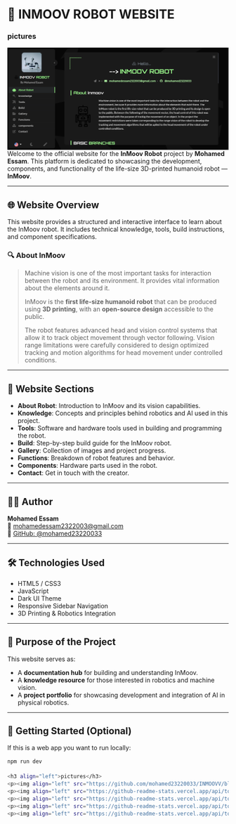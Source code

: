 # 🤖 INMOOV ROBOT WEBSITE
<h3 align="left">pictures</h3>
<p><img align="left" src="https://github.com/mohamed23220033/INMOOVV/blob/main/Capture.PNG" alt="mohamed23220033" /></p>

Welcome to the official website for the **InMoov Robot** project by **Mohamed Essam**. This platform is dedicated to showcasing the development, components, and functionality of the life-size 3D-printed humanoid robot — **InMoov**.

---

## 🌐 Website Overview

This website provides a structured and interactive interface to learn about the InMoov robot. It includes technical knowledge, tools, build instructions, and component specifications.

### 🔍 About InMoov

> Machine vision is one of the most important tasks for interaction between the robot and its environment. It provides vital information about the elements around it.  
>  
> InMoov is the **first life-size humanoid robot** that can be produced using **3D printing**, with an **open-source design** accessible to the public.  
>  
> The robot features advanced head and vision control systems that allow it to track object movement through vector following. Vision range limitations were carefully considered to design optimized tracking and motion algorithms for head movement under controlled conditions.

---

## 📂 Website Sections

- **About Robot**: Introduction to InMoov and its vision capabilities.
- **Knowledge**: Concepts and principles behind robotics and AI used in this project.
- **Tools**: Software and hardware tools used in building and programming the robot.
- **Build**: Step-by-step build guide for the InMoov robot.
- **Gallery**: Collection of images and project progress.
- **Functions**: Breakdown of robot features and behavior.
- **Components**: Hardware parts used in the robot.
- **Contact**: Get in touch with the creator.

---

## 👨‍💻 Author

**Mohamed Essam**  
📧 [mohamedessam2322003@gmail.com](mailto:mohamedessam2322003@gmail.com)  
🐙 [GitHub: @mohamed23220033](https://github.com/mohamed23220033)

---

## 🛠️ Technologies Used

- HTML5 / CSS3
- JavaScript
- Dark UI Theme
- Responsive Sidebar Navigation
- 3D Printing & Robotics Integration

---

## 🧠 Purpose of the Project

This website serves as:
- A **documentation hub** for building and understanding InMoov.
- A **knowledge resource** for those interested in robotics and machine vision.
- A **project portfolio** for showcasing development and integration of AI in physical robotics.

---

## 🚀 Getting Started (Optional)

If this is a web app you want to run locally:

```bash
npm run dev

<h3 align="left">pictures</h3>
<p><img align="left" src="https://github.com/mohamed23220033/INMOOVV/blob/main/Capture.PNG" alt="mohamed23220033" /></p>
<p><img align="left" src="https://github-readme-stats.vercel.app/api/top-langs?username=mohamed23220033&show_icons=true&locale=en&layout=compact" alt="mohamed23220033" /></p>
<p><img align="left" src="https://github-readme-stats.vercel.app/api/top-langs?username=mohamed23220033&show_icons=true&locale=en&layout=compact" alt="mohamed23220033" /></p>
<p><img align="left" src="https://github-readme-stats.vercel.app/api/top-langs?username=mohamed23220033&show_icons=true&locale=en&layout=compact" alt="mohamed23220033" /></p>
<p><img align="left" src="https://github-readme-stats.vercel.app/api/top-langs?username=mohamed23220033&show_icons=true&locale=en&layout=compact" alt="mohamed23220033" /></p>


